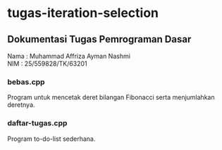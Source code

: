 # tugas-iteration-selection
Dokumentasi Tugas Pemrograman Dasar
---------------------------------------------------------
Nama    : Muhammad Affriza Ayman Nashmi <br>
NIM     : 25/559828/TK/63201

### bebas.cpp
Program untuk mencetak deret bilangan Fibonacci serta menjumlahkan deretnya.
### daftar-tugas.cpp
Program to-do-list sederhana.
